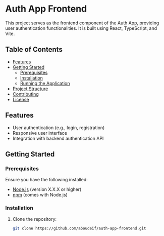 # Auth App Frontend

This project serves as the frontend component of the Auth App, providing user authentication functionalities. It is built using React, TypeScript, and Vite.

## Table of Contents

- [Features](#features)
- [Getting Started](#getting-started)
  - [Prerequisites](#prerequisites)
  - [Installation](#installation)
  - [Running the Application](#running-the-application)
- [Project Structure](#project-structure)
- [Contributing](#contributing)
- [License](#license)

## Features

- User authentication (e.g., login, registration)
- Responsive user interface
- Integration with backend authentication API

## Getting Started

### Prerequisites

Ensure you have the following installed:

- [Node.js](https://nodejs.org/) (version X.X.X or higher)
- [npm](https://www.npmjs.com/) (comes with Node.js)

### Installation

1. Clone the repository:

   ```bash
   git clone https://github.com/aboudeif/auth-app-frontend.git
